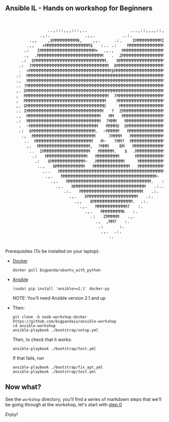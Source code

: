## Ansible IL - Hands on workshop for Beginners

<pre>

 
                ..,:::,,,:::,..                ...,::,,,,::,...
             .,:.             .,,.          ..:.              .:..
         .,,    ,8MMMMMMMMMN,    ,,.     .:.    IMMMMMMMMMMI     :.
        .,,   +MMMMMMMMMMMMMMMMM$   :.. .:    MMMMMMMMMMMMMMMMMM    :.
       .:   IMMMMMMMMMMMMMMMMMMMMM+  .,.,   MMMMMMMMMMMMMMMMMMMMMM   ...
       .,  .MMMMMMMMMMMMMMMMMMMMMMMMM   .  ZMMMMMMMMMMMMMMMMMMMMMMMMM   :.
      .:  DMMMMMMMMMMMMMMMMMMMMMMMMMMM.   NMMMMMMMMMMMMMMMMMMMMMMMMMMM.  ,
     .:  7MMMMMMMMMMMMMMMMMMMMMMMMMMMMM  8MMMMMMMMMMMMMMMMMMMMMMMMMMMMM  .,
     .  =MMMMMMMMMMMMMMMMMMMMMMMMMMMMMMM$MMMMMMMMMMMMMMMMMMMMMMMMMMMMMMM  :.
    .:  MMMMMMMMMMMMMMMMMMMMMMMMMMMMMMMMMMMMMMMMMMMMMMMMMMMMMMMMMMMMMMMM? ..
    .,  MMMMMMMMMMMMMMMMMMMMMMMMMMMMMMMMMMMMMMMMMMMMMMMMMMMMMMMMMMMMMMMMM  ,
    .. ?MMMMMMMMMMMMMMMMMMMMMMMMMMMMMMMMMMMMMMMMMMMMMMMMMMMMMMMMMMMMMMMMM  :.
    ,. DMMMMMMMMMMMMMMMMMMMMMMMMMMMMMMMMMMMMMMMMMMMMMMMMMMMMMMMMMMMMMMMMM  :.
    ,  MMMMMMMMMMMMMMMMMMMMMMMMMMMMMMMM  7MMMMMMMMMMMMMMMMMMMMMMMMMMMMMMM  ,.
    ,  MMMMMMMMMMMMMMMMMMMMMMMMMMMMMMM    MMMMMMMMMMMMMMMMMMMMMMMMMMMMMMM  ,.
    ,. DMMMMMMMMMMMMMMMMMMMMMMMMMMMMMD     MMMMMMMMMMMMMMMMMMMMMMMMMMMMMM  :.
    .. IMMMMMMMMMMMMMMMMMMMMMMMMMMMMM   ?  ZMMMMMMMMMMMMMMMMMMMMMMMMMMMMM  :.
    .,  MMMMMMMMMMMMMMMMMMMMMMMMMMMM   MM   MMMMMMMMMMMMMMMMMMMMMMMMMMMMM  ,
    .:  MMMMMMMMMMMMMMMMMMMMMMMMMMMM  ?MMM   MMMMMMMMMMMMMMMMMMMMMMMMMMM? ..
     .  ~MMMMMMMMMMMMMMMMMMMMMMMMMM   MMMMO  DMMMMMMMMMMMMMMMMMMMMMMMMMM  :.
     .:  8MMMMMMMMMMMMMMMMMMMMMMMM.  ~MMMMM   MMMMMMMMMMMMMMMMMMMMMMMMM  ..
      .,  MMMMMMMMMMMMMMMMMMMMMMMM     7MMMM   MMMMMMMMMMMMMMMMMMMMMMM=  ,
       ..  MMMMMMMMMMMMMMMMMMMMMM   M~   ?MM?  MMMMMMMMMMMMMMMMMMMMMM,  :.
        ,.  MMMMMMMMMMMMMMMMMMMM,  ?MMM    8M   MMMMMMMMMMMMMMMMMMMM~  :.
         ..  IMMMMMMMMMMMMMMMMMM   MMMMMM.   $  .MMMMMMMMMMMMMMMMMM   :.
          .:   MMMMMMMMMMMMMMMM   MMMMMMMMM      MMMMMMMMMMMMMMMM=  .,.
           .:   $MMMMMMMMMMMMM~  .MMMMMMMMMMM     MMMMMMMMMMMMMM   ,.
            ..,   NMMMMMMMMMMM   MMMMMMMMMMMMMM   MMMMMMMMMMMM.  .,.
              ...   MMMMMMMMMMMMMMMMMMMMMMMMMMMMMMMMMMMMMMMM.  .:.
               .,.   MMMMMMMMMMMMMMMMMMMMMMMMMMMMMMMMMMMM~   :.
                 .,.   MMMMMMMMMMMMMMMMMMMMMMMMMMMMMMMM.   :..
                   .,.   NMMMMMMMMMMMMMMMMMMMMMMMMMMM   .:..
                      .:.   MMMMMMMMMMMMMMMMMMMMMMMM   .:.
                        .,.   DMMMMMMMMMMMMMMMMMMM   .:.
                          .,,   8MMMMMMMMMMMMMMM.  .:.
                            .,.   MMMMMMMMMMMM7   :.
                              .,.   MMMMMMMMN   :.
                                .:   ZMMMMM   .,.
                                  .,  ,MM7   :.
                                   .:      :.
                                    .,.  .:.
                                       ..

</pre>

Prerequisites (To be installed on your laptop):

- [Docker](https://docs.docker.com/engine/installation/) 

  ```
  docker pull bigpanda/ubuntu_with_python
  ```

- [Ansible](http://docs.ansible.com/intro_installation.html) 

  ```
  (sudo) pip install 'ansible>=2.1' docker-py
  ```

  *NOTE*: You'll need Ansible version 2.1 and up

- Then:

  ```
  git clone -b noob-workshop-docker https://github.com/bigpandaio/ansible-workshop
  cd ansible-workshop
  ansible-playbook ./bootstrap/setup.yml
  ```

  Then, to check that it works:

  ```
  ansible-playbook ./bootstrap/test.yml
  ```

  If that fails, run

  ```
  ansible-playbook ./bootstrap/fix_apt.yml
  ansible-playbook ./bootstrap/test.yml
  ```

## Now what?

See the `workshop` directory, you'll find a series of markdown steps that we'll be going through at the workshop, let's start with [step 0](./workshop/0_AdHoc-Commands.md)


*Enjoy!*
